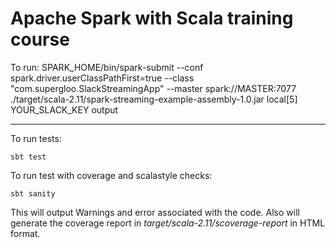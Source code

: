 # Apache Spark with Scala training course

To run:
SPARK_HOME/bin/spark-submit --conf spark.driver.userClassPathFirst=true --class "com.supergloo.SlackStreamingApp" --master spark://MASTER:7077 ./target/scala-2.11/spark-streaming-example-assembly-1.0.jar local[5] YOUR_SLACK_KEY output

----

To run tests:

    sbt test
    
To run test with coverage and scalastyle checks:

    sbt sanity
    
This will output Warnings and error associated with the code. Also will generate
the coverage report in _target/scala-2.11/scoverage-report_ in HTML format.